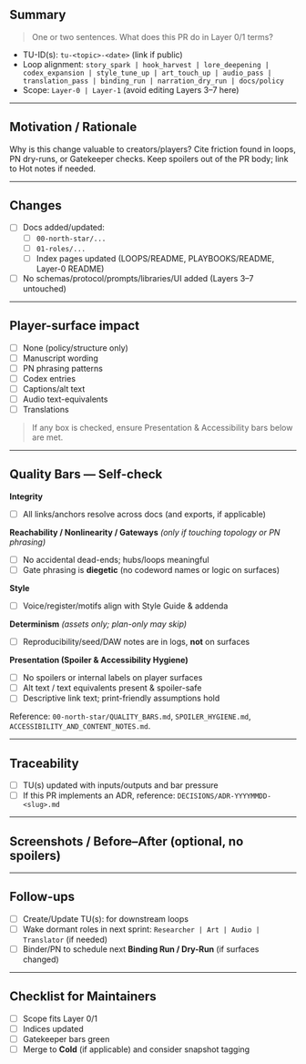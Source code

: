## Summary

> One or two sentences. What does this PR do in Layer 0/1 terms?

- TU-ID(s): `tu-<topic>-<date>` (link if public)
- Loop alignment: `story_spark | hook_harvest | lore_deepening | codex_expansion | style_tune_up | art_touch_up | audio_pass | translation_pass | binding_run | narration_dry_run | docs/policy`
- Scope: `Layer-0 | Layer-1` (avoid editing Layers 3–7 here)

---

## Motivation / Rationale

Why is this change valuable to creators/players? Cite friction found in loops, PN dry-runs, or Gatekeeper checks. Keep spoilers out of the PR body; link to Hot notes if needed.

---

## Changes

- [ ] Docs added/updated:
  - [ ] `00-north-star/...`
  - [ ] `01-roles/...`
  - [ ] Index pages updated (LOOPS/README, PLAYBOOKS/README, Layer-0 README)
- [ ] No schemas/protocol/prompts/libraries/UI added (Layers 3–7 untouched)

---

## Player-surface impact

- [ ] None (policy/structure only)
- [ ] Manuscript wording
- [ ] PN phrasing patterns
- [ ] Codex entries
- [ ] Captions/alt text
- [ ] Audio text-equivalents
- [ ] Translations

> If any box is checked, ensure Presentation & Accessibility bars below are met.

---

## Quality Bars — Self-check

**Integrity**

- [ ] All links/anchors resolve across docs (and exports, if applicable)

**Reachability / Nonlinearity / Gateways** *(only if touching topology or PN phrasing)*

- [ ] No accidental dead-ends; hubs/loops meaningful
- [ ] Gate phrasing is **diegetic** (no codeword names or logic on surfaces)

**Style**

- [ ] Voice/register/motifs align with Style Guide & addenda

**Determinism** *(assets only; plan-only may skip)*

- [ ] Reproducibility/seed/DAW notes are in logs, **not** on surfaces

**Presentation (Spoiler & Accessibility Hygiene)**

- [ ] No spoilers or internal labels on player surfaces
- [ ] Alt text / text equivalents present & spoiler-safe
- [ ] Descriptive link text; print-friendly assumptions hold

Reference: `00-north-star/QUALITY_BARS.md`, `SPOILER_HYGIENE.md`, `ACCESSIBILITY_AND_CONTENT_NOTES.md`.

---

## Traceability

- [ ] TU(s) updated with inputs/outputs and bar pressure
- [ ] If this PR implements an ADR, reference: `DECISIONS/ADR-YYYYMMDD-<slug>.md`

---

## Screenshots / Before–After (optional, no spoilers)

<drop images of structure diffs or snippet comparisons if helpful>

---

## Follow-ups

- [ ] Create/Update TU(s): <ids> for downstream loops
- [ ] Wake dormant roles in next sprint: `Researcher | Art | Audio | Translator` (if needed)
- [ ] Binder/PN to schedule next **Binding Run / Dry-Run** (if surfaces changed)

---

## Checklist for Maintainers

- [ ] Scope fits Layer 0/1
- [ ] Indices updated
- [ ] Gatekeeper bars green
- [ ] Merge to **Cold** (if applicable) and consider snapshot tagging
